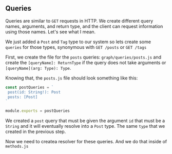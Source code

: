 ## Queries

Queries are similar to `GET` requests in HTTP. We create different query names, arguments, and return type, and the client can request information using those names. Let's see what I mean.

We just added a `Post` and `Tag` type to our system so lets create some `queries` for those types, synonymous with `GET /posts` or `GET /tags`

First, we create the file for the `posts` queries: `graph/queries/posts.js` and create the `[queryName]: ReturnType` if the query does not take arguments or `[queryName](arg: Type): Type`. 

Knowing that, the `posts.js` file should look something like this:

```js
const postQueries = `
 post(id: String!): Post
 posts: [Post]
`

module.exports = postQueries
```

We created a `post` query that must be given the argument `id` that must be a `String` and it will eventually resolve into a `Post` type. The same `type` that we created in the previous step.

Now we need to createa  resolver for these queries. And we do that inside of `methods.js`